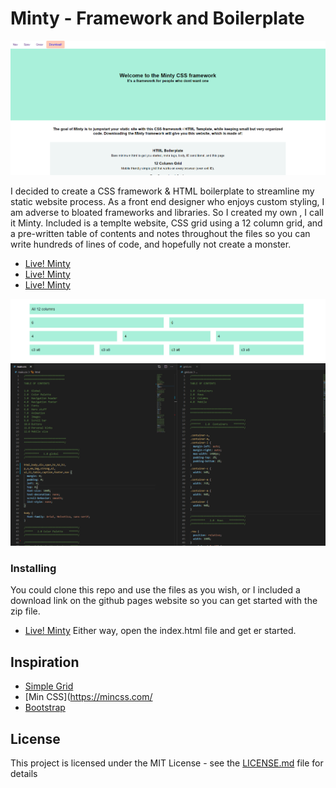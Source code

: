# Minty - Framework and Boilerplate 

![alt text](./docs/home.PNG) 

I decided to create a CSS framework & HTML boilerplate to streamline my static website process. As a front end designer who enjoys custom styling, I am adverse to bloated frameworks and libraries. So I created my own , I call it Minty. Included is a templte website, CSS grid using a 12 column grid, and a pre-written table of contents and notes throughout the files so you can write hundreds of lines of code, and hopefully not create a monster.

* [Live! Minty](https://stephenamaya.github.io/lesters-garden-bistro/)
* [Live! Minty](https://stephenamaya.github.io/lesters-garden-bistro/)
* [Live! Minty](https://stephenamaya.github.io/lesters-garden-bistro/)

![alt text](./docs/grid.PNG) 
![alt text](./docs/code.PNG) 
### Installing

You could clone this repo and use the files as you wish, or I included a download link on the github pages website so you can get started with the zip file.
* [Live! Minty](https://stephenamaya.github.io/lesters-garden-bistro/)
Either way, open the index.html file and get er started. 

## Inspiration

* [Simple Grid](https://simplegrid.io/) 
* [Min CSS](https://mincss.com/ 
* [Bootstrap](https://getbootstrap.com/) 

## License

This project is licensed under the MIT License - see the [LICENSE.md](LICENSE.md) file for details
